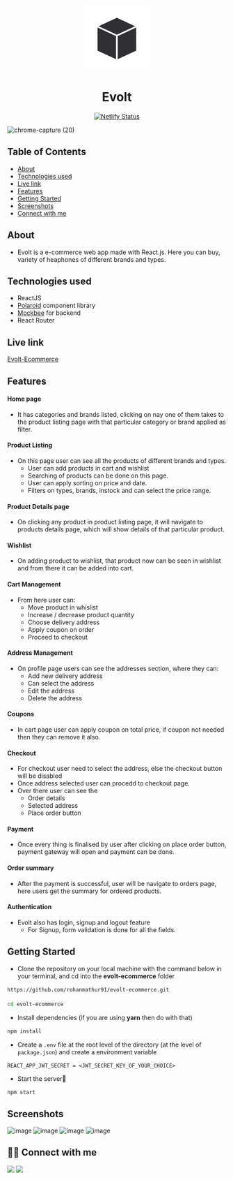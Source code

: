 
<div align="center">

<img alt="evolt ecommerce logo" src="public/favicon.svg" width="150px" height="150px" />

# Evolt

[![Netlify Status](https://api.netlify.com/api/v1/badges/1df6ff35-76e4-4223-8c83-be2ca14adf20/deploy-status)](https://app.netlify.com/sites/evolt-ecommerce/deploys)

</div>

![chrome-capture (20)](https://user-images.githubusercontent.com/61556757/162187579-535d54d2-6db5-4c7b-8b91-8d19afccdfe4.gif)


## Table of Contents

- [About](#about)
- [Technologies used](#technologies-used)
- [Live link](#live-link)
- [Features](#features)
- [Getting Started](#getting-started)
- [Screenshots](#screenshots)
- [Connect with me](#-connect-with-me)


## About
 - Evolt is a e-commerce web app made with React.js. Here you can buy, variety of heaphones 
   of different brands and types.
   
## Technologies used
- ReactJS
- [Polaroid](https://polaroid7.netlify.app/index.html) component library
- [Mockbee](https://mockbee.netlify.app/) for backend
- React Router

## Live link
[Evolt-Ecommerce](https://evolt-ecommerce.netlify.app/)

## Features
 #### Home page 
 - It has categories and brands listed, clicking on nay one of them takes to the product listing page 
    with that particular category or brand applied as filter.
    
 #### Product Listing 
 - On this page user can see all the products of different brands and types.
    - User can add products in cart and wishlist
    - Searching of products can be done on this page.
    - User can apply sorting on price and date.
    - Filters on types, brands, instock and can select the price range.

 #### Product Details page
 - On clicking any product in product listing page, it will navigate to products details page, which will show 
 details of that particular product.
 
 #### Wishlist 
 - On adding product to wishlist, that product now can be seen in wishlist and from there it can be added into cart.
 
 #### Cart Management
 - From here user can: 
    - Move product in whislist
    - Increase / decrease product quantity
    - Choose delivery address
    - Apply coupon on order
    - Proceed to checkout

#### Address Management
- On profile page users can see the addresses section, where they can:
  - Add new delivery address
  - Can select the address
  - Edit the address
  - Delete the address

#### Coupons
- In cart page user can apply coupon on total price, if coupon not needed then they can remove it also.

#### Checkout
- For checkout user need to select the address, else the checkout button will be disabled
- Once address selected user can procedd to checkout page.
- Over there user can see the 
    - Order details
    - Selected address
    - Place order button

#### Payment
- Once every thing is finalised by user after clicking on place order button, payment gateway will open and payment can be done.

#### Order summary
- After the payment is successful, user will be navigate to orders page, here users get the summary for ordered products.

#### Authentication
- Evolt also has login, signup and logout feature
  - For Signup, form validation is done for all the fields.

## Getting Started

- Clone the repository on your local machine with the command below in your terminal, and cd into the **evolt-ecommerce** folder

```sh
https://github.com/rohanmathur91/evolt-ecommerce.git

cd evolt-ecommerce
```

- Install dependencies (if you are using **yarn** then do with that)

```sh
npm install
```

- Create a `.env` file at the root level of the directory (at the level of `package.json`) and create a environment variable

```
REACT_APP_JWT_SECRET = <JWT_SECRET_KEY_OF_YOUR_CHOICE>
```

- Start the server🚀

```
npm start
```

## Screenshots
![image](https://user-images.githubusercontent.com/61556757/162187674-4d917dec-4622-447f-bc53-c90ff398ddb1.png)
![image](https://user-images.githubusercontent.com/61556757/162187714-39eb33c6-11c0-4473-be6a-131a57880aa7.png)
![image](https://user-images.githubusercontent.com/61556757/162187747-b1f31af7-5785-4007-88bd-8de002869d03.png)
![image](https://user-images.githubusercontent.com/61556757/162187805-2197a2c1-287d-45cb-b8a1-7096efecbe48.png)


## 👨‍💻 Connect with me 
<a href="https://twitter.com/rohanmathur91"><img src="https://img.shields.io/badge/Twitter-1DA1F2?style=for-the-badge&logo=twitter&logoColor=white"/></a>
<a href="https://www.linkedin.com/in/rohanmathur04/"><img src="https://img.shields.io/badge/LinkedIn-0077B5?style=for-the-badge&logo=linkedin&logoColor=white"/></a>






